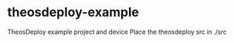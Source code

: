 theosdeploy-example
===================
TheosDeploy example project and device
Place the theosdeploy src in ./src
